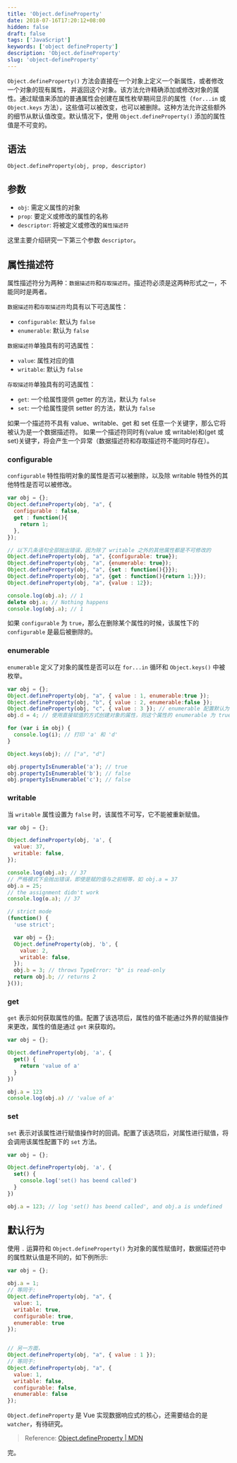 ```yaml
---
title: 'Object.defineProperty'
date: 2018-07-16T17:20:12+08:00
hidden: false
draft: false
tags: ['JavaScript']
keywords: ['object defineProperty']
description: 'Object.defineProperty'
slug: 'object-defineProperty'
---
```


`Object.defineProperty()` 方法会直接在一个对象上定义一个新属性，或者修改一个对象的现有属性， 并返回这个对象。该方法允许精确添加或修改对象的属性。通过赋值来添加的普通属性会创建在属性枚举期间显示的属性（`for...in` 或 `Object.keys` 方法），这些值可以被改变，也可以被删除。这种方法允许这些额外的细节从默认值改变。默认情况下，使用 `Object.defineProperty()` 添加的属性值是不可变的。

## 语法

`Object.defineProperty(obj, prop, descriptor)`

## 参数

- `obj`: 需定义属性的对象
- `prop`: 要定义或修改的属性的名称
- `descriptor`: 将被定义或修改的`属性描述符`

这里主要介绍研究一下第三个参数 `descriptor`。

## 属性描述符

属性描述符分为两种：`数据描述符`和`存取描述符`。描述符必须是这两种形式之一，不能同时是两者。

`数据描述符`和`存取描述符`均具有以下可选属性：

- `configurable`: 默认为 `false`
- `enumerable`: 默认为 `false`

`数据描述符`单独具有的可选属性：

- `value`: 属性对应的值
- `writable`: 默认为 `false`

`存取描述符`单独具有的可选属性：

- `get`: 一个给属性提供 getter 的方法，默认为 `false`
- `set`: 一个给属性提供 setter 的方法，默认为 `false`

如果一个描述符不具有 value、writable、get 和 set 任意一个关键字，那么它将被认为是一个数据描述符。
如果一个描述符同时有(value 或 writable)和(get 或 set)关键字，将会产生一个异常（数据描述符和存取描述符不能同时存在）。

### configurable

`configurable` 特性指明对象的属性是否可以被删除，以及除 writable 特性外的其他特性是否可以被修改。

```js
var obj = {};
Object.defineProperty(obj, "a", {
  configurable : false,
  get : function(){
    return 1;
  },
});

// 以下几条语句全部抛出错误，因为除了 writable 之外的其他属性都是不可修改的
Object.defineProperty(obj, "a", {configurable: true});
Object.defineProperty(obj, "a", {enumerable: true});
Object.defineProperty(obj, "a", {set : function(){}});
Object.defineProperty(obj, "a", {get : function(){return 1;}});
Object.defineProperty(obj, "a", {value : 12});

console.log(obj.a); // 1
delete obj.a; // Nothing happens
console.log(obj.a); // 1
```

如果 `configurable` 为 `true`，那么在删除某个属性的时候，该属性下的 `configurable` 是最后被删除的。

### enumerable

`enumerable` 定义了对象的属性是否可以在 `for...in` 循环和 `Object.keys()` 中被枚举。

```js
var obj = {};
Object.defineProperty(obj, "a", { value : 1, enumerable:true });
Object.defineProperty(obj, "b", { value : 2, enumerable:false });
Object.defineProperty(obj, "c", { value : 3 }); // enumerable 配置默认为 false
obj.d = 4; // 使用直接赋值的方式创建对象的属性，则这个属性的 enumerable 为 true

for (var i in obj) {
  console.log(i); // 打印 'a' 和 'd'
}

Object.keys(obj); // ["a", "d"]

obj.propertyIsEnumerable('a'); // true
obj.propertyIsEnumerable('b'); // false
obj.propertyIsEnumerable('c'); // false
```

### writable

当 `writable` 属性设置为 `false` 时，该属性不可写，它不能被重新赋值。

```js
var obj = {};

Object.defineProperty(obj, 'a', {
  value: 37,
  writable: false,
});

console.log(obj.a); // 37
// 严格模式下会抛出错误，即使是赋的值与之前相等，如 obj.a = 37
obj.a = 25;
// the assignment didn't work
console.log(o.a); // 37

// strict mode
(function() {
  'use strict';

  var obj = {};
  Object.defineProperty(obj, 'b', {
    value: 2,
    writable: false,
  });
  obj.b = 3; // throws TypeError: "b" is read-only
  return obj.b; // returns 2
}());
```

### get

`get` 表示如何获取属性的值。配置了该选项后，属性的值不能通过外界的赋值操作来更改，属性的值是通过 `get` 来获取的。

```js
var obj = {};

Object.defineProperty(obj, 'a', {
  get() {
    return 'value of a'
  }
})

obj.a = 123
console.log(obj.a) // 'value of a'
```

### set

`set` 表示对该属性进行赋值操作时的回调。配置了该选项后，对属性进行赋值，将会调用该属性配置下的 `set` 方法。

```js
var obj = {};

Object.defineProperty(obj, 'a', {
  set() {
    console.log('set() has beend called')
  }
})

obj.a = 123; // log 'set() has beend called', and obj.a is undefined
```

## 默认行为

使用 `.` 运算符和 `Object.defineProperty()` 为对象的属性赋值时，数据描述符中的属性默认值是不同的，如下例所示:

```js
var obj = {};

obj.a = 1;
// 等同于:
Object.defineProperty(obj, "a", {
  value: 1,
  writable: true,
  configurable: true,
  enumerable: true
});


// 另一方面，
Object.defineProperty(obj, "a", { value : 1 });
// 等同于:
Object.defineProperty(obj, "a", {
  value: 1,
  writable: false,
  configurable: false,
  enumerable: false
});
```

`Object.defineProperty` 是 Vue 实现数据响应式的核心，还需要结合的是 `watcher`，有待研究。

> Reference: [Object.defineProperty \| MDN](https://developer.mozilla.org/zh-CN/docs/Web/JavaScript/Reference/Global_Objects/Object/defineProperty)

完。
